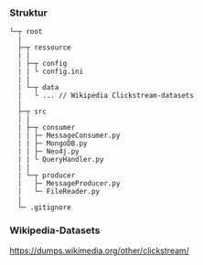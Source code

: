 ### Struktur
```
└─┬ root
  |
  ├─┬ ressource
  | |
  | ├─┬ config
  | | └ config.ini
  | |
  | └─┬ data
  |   └ ... // Wikipedia Clickstream-datasets
  |
  ├─┬ src
  | |
  | ├─┬ consumer
  | | ├─ MessageConsumer.py
  | | ├─ MongoDB.py
  | | ├─ Neo4j.py
  | | └ QueryHandler.py
  | |
  | └─┬ producer
  |   ├─ MessageProducer.py
  |   └─ FileReader.py
  |
  └─ .gitignore
```

### Wikipedia-Datasets
https://dumps.wikimedia.org/other/clickstream/
